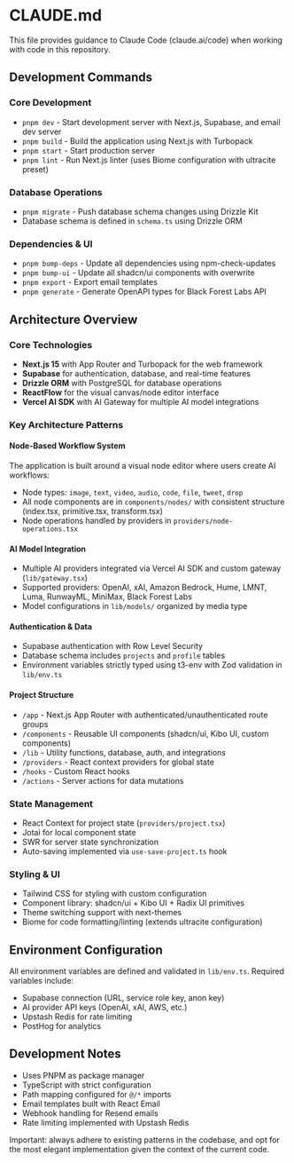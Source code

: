 # CLAUDE.md

This file provides guidance to Claude Code (claude.ai/code) when working with code in this repository.

## Development Commands

### Core Development
- `pnpm dev` - Start development server with Next.js, Supabase, and email dev server
- `pnpm build` - Build the application using Next.js with Turbopack
- `pnpm start` - Start production server
- `pnpm lint` - Run Next.js linter (uses Biome configuration with ultracite preset)

### Database Operations
- `pnpm migrate` - Push database schema changes using Drizzle Kit
- Database schema is defined in `schema.ts` using Drizzle ORM

### Dependencies & UI
- `pnpm bump-deps` - Update all dependencies using npm-check-updates
- `pnpm bump-ui` - Update all shadcn/ui components with overwrite
- `pnpm export` - Export email templates
- `pnpm generate` - Generate OpenAPI types for Black Forest Labs API

## Architecture Overview

### Core Technologies
- **Next.js 15** with App Router and Turbopack for the web framework
- **Supabase** for authentication, database, and real-time features
- **Drizzle ORM** with PostgreSQL for database operations
- **ReactFlow** for the visual canvas/node editor interface
- **Vercel AI SDK** with AI Gateway for multiple AI model integrations

### Key Architecture Patterns

#### Node-Based Workflow System
The application is built around a visual node editor where users create AI workflows:
- Node types: `image`, `text`, `video`, `audio`, `code`, `file`, `tweet`, `drop`
- All node components are in `components/nodes/` with consistent structure (index.tsx, primitive.tsx, transform.tsx)
- Node operations handled by providers in `providers/node-operations.tsx`

#### AI Model Integration
- Multiple AI providers integrated via Vercel AI SDK and custom gateway (`lib/gateway.tsx`)
- Supported providers: OpenAI, xAI, Amazon Bedrock, Hume, LMNT, Luma, RunwayML, MiniMax, Black Forest Labs
- Model configurations in `lib/models/` organized by media type

#### Authentication & Data
- Supabase authentication with Row Level Security
- Database schema includes `projects` and `profile` tables
- Environment variables strictly typed using t3-env with Zod validation in `lib/env.ts`

#### Project Structure
- `/app` - Next.js App Router with authenticated/unauthenticated route groups
- `/components` - Reusable UI components (shadcn/ui, Kibo UI, custom components)
- `/lib` - Utility functions, database, auth, and integrations
- `/providers` - React context providers for global state
- `/hooks` - Custom React hooks
- `/actions` - Server actions for data mutations

### State Management
- React Context for project state (`providers/project.tsx`)
- Jotai for local component state
- SWR for server state synchronization
- Auto-saving implemented via `use-save-project.ts` hook

### Styling & UI
- Tailwind CSS for styling with custom configuration
- Component library: shadcn/ui + Kibo UI + Radix UI primitives
- Theme switching support with next-themes
- Biome for code formatting/linting (extends ultracite configuration)

## Environment Configuration

All environment variables are defined and validated in `lib/env.ts`. Required variables include:
- Supabase connection (URL, service role key, anon key)
- AI provider API keys (OpenAI, xAI, AWS, etc.)
- Upstash Redis for rate limiting
- PostHog for analytics

## Development Notes

- Uses PNPM as package manager
- TypeScript with strict configuration
- Path mapping configured for `@/*` imports
- Email templates built with React Email
- Webhook handling for Resend emails
- Rate limiting implemented with Upstash Redis

Important: always adhere to existing patterns in the codebase, and opt for the most elegant implementation given the context of the current code. 